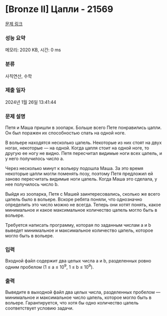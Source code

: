 # [Bronze II] Цапли - 21569 

[문제 링크](https://www.acmicpc.net/problem/21569) 

### 성능 요약

메모리: 2020 KB, 시간: 0 ms

### 분류

사칙연산, 수학

### 제출 일자

2024년 1월 26일 13:41:44

### 문제 설명

<p>Петя и Маша пришли в зоопарк. Больше всего Пете понравились цапли. Он был поражен их способностью спать на одной ноге.</p>

<p>В вольере находятся несколько цапель. Некоторые из них стоят на двух ногах, некоторые — на одной. Когда цапля стоит на одной ноге, то другую ее ногу не видно. Петя пересчитал видимые ноги всех цапель, и у него получилось число a. </p>

<p>Через несколько минут к вольеру подошла Маша. За это время некоторые цапли могли поменять позу, поэтому Петя предложил ей заново пересчитать видимые ноги цапель. Когда Маша это сделала, у нее получилось число b.</p>

<p>Выйдя из зоопарка, Петя с Машей заинтересовались, сколько же всего цапель было в вольере. Вскоре ребята поняли, что однозначно определить это число можно не всегда. Теперь они хотят понять, какое минимальное и какое максимальное количество цапель могло быть в вольере.</p>

<p>Требуется написать программу, которая по заданным числам a и b выведет минимальное и максимальное количество цапель, которое могло быть в вольере.</p>

### 입력 

 <p>Входной файл содержит два целых числа a и b, разделенных ровно одним пробелом (1 ≤ a ≤ 10<sup>9</sup>, 1 ≤ b ≤ 10<sup>9</sup>).</p>

### 출력 

 <p>Выведите в выходной файл два целых числа, разделенных пробелом — минимальное и максимальное число цапель, которое могло быть в вольере. Гарантируется, что хотя бы одно количество цапель соответствует условию задачи.</p>

